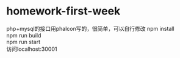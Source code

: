 # homework-first-week
php+mysql的接口用phalcon写的，很简单，可以自行修改
npm install
<br />
npm run build
<br />
npm run start
<br />
访问localhost:30001